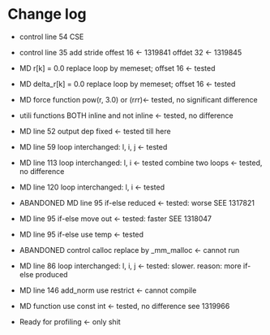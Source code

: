 # Change log
- control line 54 CSE
- control line 35 add stride offest 16 <- 1319841
                             offdet 32 <- 1319845


- MD r[k] = 0.0 replace loop by memeset; offset 16 <- tested
- MD delta_r[k] = 0.0 replace loop by memeset; offset 16 <- tested
- MD force function pow(r, 3.0) or (r*r*r)<- tested, no significant difference
- utili functions BOTH inline and not inline <- tested, no difference
- MD line 52 output dep fixed <- tested till here
- MD line 59 loop interchanged: l, i, j <- tested
- MD line 113 loop interchanged: l, i <- tested
              combine two loops <- tested, no difference
- MD line 120 loop interchanged: l, i <- tested
- ABANDONED MD line 95 if-else reduced <- tested: worse SEE 1317821
- MD line 95 if-else move out <- tested: faster SEE 1318047
- MD line 95 if-else use temp <- tested
- ABANDONED  control calloc replace by _mm_malloc <- cannot run
- MD line 86 loop interchanged: l, i, j <- tested: slower. reason: more if-else produced
- MD line 146 add_norm use restrict <- cannot compile
- MD function use const int <- tested, no difference see 1319966

- Ready for profiling <- only shit


